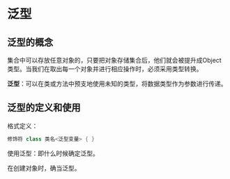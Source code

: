 # 泛型

## 泛型的概念

集合中可以存放任意对象的，只要把对象存储集合后，他们就会被提升成Object类型。当我们在取出每一个对象并进行相应操作时，必须采用类型转换。

**泛型**：可以在类或方法中预支地使用未知的类型，将数据类型作为参数进行传递。

## 泛型的定义和使用

格式定义：

```java
修饰符 class 类名<泛型变量> { }
```

使用泛型：即什么时候确定泛型。

在创建对象时，确当泛型。

